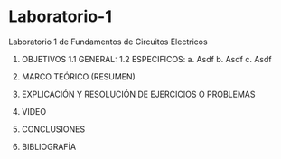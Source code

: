 # Laboratorio-1
Laboratorio 1 de Fundamentos de Circuitos Electricos
1.	OBJETIVOS
  1.1	GENERAL:
  1.2	ESPECIFICOS:
  a.	Asdf
  b.	Asdf
  c.	Asdf

2.	MARCO TEÓRICO (RESUMEN)

3.	EXPLICACIÓN Y RESOLUCIÓN DE EJERCICIOS O PROBLEMAS


4.	VIDEO

5.	CONCLUSIONES


6.	BIBLIOGRAFÍA
